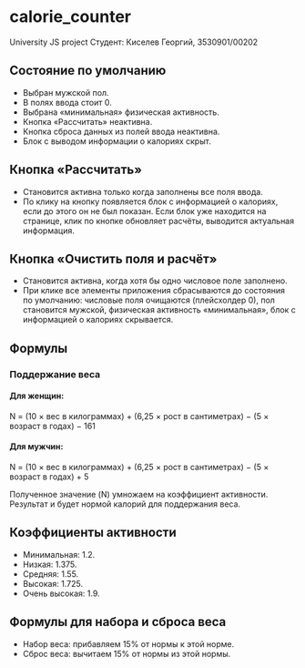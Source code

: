 # calorie_counter
University JS project
Студент: Киселев Георгий, 3530901/00202
## Состояние по умолчанию
- Выбран мужской пол.
- В полях ввода стоит 0.
- Выбрана «минимальная» физическая активность.
- Кнопка «Рассчитать» неактивна.
- Кнопка сброса данных из полей ввода неактивна.
- Блок с выводом информации о калориях скрыт.

## Кнопка «Рассчитать»
 - Становится активна только когда заполнены все поля ввода.
 - По клику на кнопку появляется блок с информацией о калориях, если до этого он не был показан. Если блок уже находится на странице, клик по кнопке обновляет расчёты, выводится актуальная информация.

## Кнопка «Очистить поля и расчёт»
 - Становится активна, когда хотя бы одно числовое поле заполнено.
 - При клике все элементы приложения сбрасываются до состояния по умолчанию: числовые поля очищаются (плейсхолдер 0), пол становится мужской, физическая активность «минимальная», блок с информацией о калориях скрывается.

## Формулы
### Поддержание веса
#### Для женщин:
N = (10 × вес в килограммах) + (6,25 × рост в сантиметрах) − (5 × возраст в годах) − 161

#### Для мужчин:
N = (10 × вес в килограммах) + (6,25 × рост в сантиметрах) − (5 × возраст в годах) + 5

Полученное значение (N) умножаем на коэффициент активности. Результат и будет нормой калорий для поддержания веса.

## Коэффициенты активности
- Минимальная: 1.2.
- Низкая: 1.375.
- Средняя: 1.55.
- Высокая: 1.725.
- Очень высокая: 1.9.

## Формулы для набора и сброса веса
- Набор веса: прибавляем 15% от нормы к этой норме.
- Сброс веса: вычитаем 15% от нормы из этой нормы.
